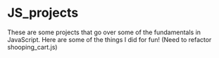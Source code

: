 # JS_projects
These are some projects that go over some of the fundamentals in JavaScript. Here are some of the things I did for fun! (Need to refactor shooping_cart.js)
